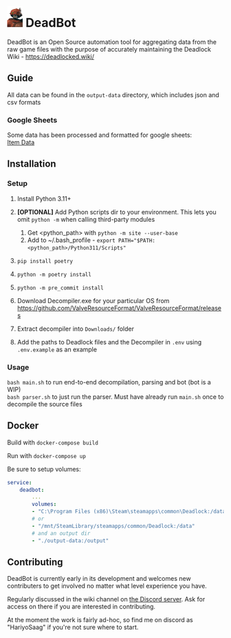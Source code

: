 # <img src="assets/Bebop_card.png" width="36">  DeadBot 
DeadBot is an Open Source automation tool for aggregating data from the raw game files with the purpose of accurately maintaining the Deadlock Wiki - https://deadlocked.wiki/

## Guide
All data can be found in the `output-data` directory, which includes json and csv formats

### Google Sheets
Some data has been processed and formatted for google sheets:\
[Item Data](https://docs.google.com/spreadsheets/d/1p_uRmHc-XDJGBQeSbilOlMRboepZP5GMTsaFcFf--1c/edit?usp=sharing)

## Installation

### Setup
1. Install Python 3.11+
2. **[OPTIONAL]** Add Python scripts dir to your environment. This lets you omit `python -m` when calling third-party modules
    1. Get <python_path> with `python -m site --user-base`
    2. Add to ~/.bash_profile - `export PATH="$PATH:<python_path>/Python311/Scripts"`

3. `pip install poetry`
4. `python -m poetry install`
5. `python -m pre_commit install`
6. Download Decompiler.exe for your particular OS from https://github.com/ValveResourceFormat/ValveResourceFormat/releases 
7. Extract decompiler into `Downloads/` folder
8. Add the paths to Deadlock files and the Decompiler in `.env` using `.env.example` as an example

### Usage
`bash main.sh` to run end-to-end decompilation, parsing and bot (bot is a WIP)\
`bash parser.sh` to just run the parser. Must have already run `main.sh` once to decompile the source files

## Docker

Build with `docker-compose build`

Run with `docker-compose up`

Be sure to setup volumes:

```yml
service:
    deadbot:
        ...
        volumes:
        - "C:\Program Files (x86)\Steam\steamapps\common\Deadlock:/data"
        # or
        - "/mnt/SteamLibrary/steamapps/common/Deadlock:/data"
        # and an output dir
        - "./output-data:/output"
```

## Contributing
DeadBot is currently early in its development and welcomes new contributers to get involved no matter what level experience you have.

Regularly discussed in the wiki channel on [the Discord server](https://discord.com/invite/jUyhZKwxSW). Ask for access on there if you are interested in contributing.

At the moment the work is fairly ad-hoc, so find me on discord as "HariyoSaag" if you're not sure where to start.

